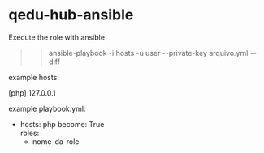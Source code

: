 # qedu-hub-ansible

Execute the role with ansible 

>> ansible-playbook -i hosts -u user --private-key arquivo.yml --diff

example hosts:


[php]
 127.0.0.1


example playbook.yml:

- hosts: php 
  become: True  
  roles:    
    - nome-da-role
